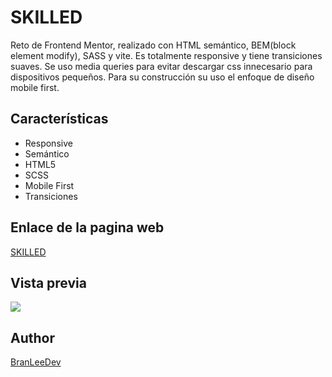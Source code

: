 # SKILLED

Reto de Frontend Mentor, realizado con HTML semántico, BEM(block element modify), SASS y vite. Es totalmente responsive y tiene transiciones suaves.
Se uso media queries para evitar descargar css innecesario para dispositivos pequeños. Para su construcción su uso el enfoque de diseño mobile first.

## Características

- Responsive
- Semántico
- HTML5
- SCSS
- Mobile First
- Transiciones

## Enlace de la pagina web

[SKILLED](https://skilled-lake.vercel.app/)

## Vista previa

![](https://res.cloudinary.com/dbbixakcl/image/upload/f_auto,q_auto/v1/FrontendMentor/icyhcbvze6nhnnfch8cg)

## Author

[BranLeeDev](https://github.com/BranLeeDev)
